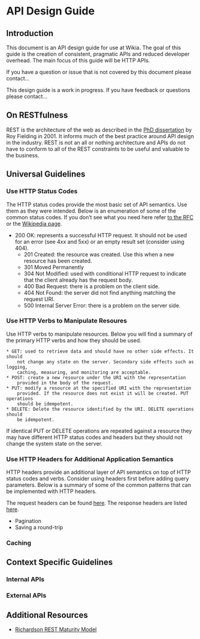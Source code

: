 # API Design Guide

## Introduction

This document is an API design guide for use at Wikia. The goal of this guide
is the creation of consistent, pragmatic APIs and reduced developer overhead.
The main focus of this guide will be HTTP APIs.

If you have a question or issue that is not covered by this document please
contact...

This design guide is a work in progress. If you have feedback or questions
please contact...

## On RESTfulness

REST is the architecture of the web as described in the [PhD
dissertation](http://www.ics.uci.edu/~fielding/pubs/dissertation/top.htm) by Roy
Fielding in 2001. It informs much of the best practice around API design in the
industry. REST is not an all or nothing architecture and APIs do not have to conform to
all of the REST constraints to be useful and valuable to the business.

## Universal Guidelines

### Use HTTP Status Codes

The HTTP status codes provide the most basic set of API semantics. Use them as
they were intended. Below is an enumeration of some of the common status codes.
If you don’t see what you need here refer [to the
RFC](http://www.w3.org/Protocols/rfc2616/rfc2616-sec10.html) or the [Wikipedia
page](http://en.wikipedia.org/wiki/List_of_HTTP_status_codes#2xx_Success).

  * 200 OK: represents a successful HTTP request. It should not be used for an
		error (see 4xx and 5xx) or an empty result set (consider using 404).
	* 201 Created: the resource was created. Use this when a new resource has been
		created.
	* 301 Moved Permanently
	* 304 Not Modified: used with conditional HTTP request to indicate that the
		client already has the request body.
	* 400 Bad Request: there is a problem on the client side.
	* 404 Not Found: the server did not find anything matching the request URI.
	* 500 Internal Server Error: there is a problem on the server side.

### Use HTTP Verbs to Manipulate Resoures

Use HTTP verbs to manipulate resources. Below you will find a summary of the
primary HTTP verbs and how they should be used.

	* GET: used to retrieve data and should have no other side effects. It should
		not change any state on the server. Secondary side effects such as logging,
		caching, measuring, and monitoring are acceptable.
	* POST: create a new resource under the URI with the representation
		provided in the body of the request.
	* PUT: modify a resource at the specified URI with the representation
		provided. If the resource does not exist it will be created. PUT operations
		should be idempotent.
	* DELETE: Delete the resource identified by the URI. DELETE operations should
		be idempotent.

If identical PUT or DELETE operations are repeated against a resource they may
have different HTTP status codes and headers but they should not change the
system state on the server.

### Use HTTP Headers for Additional Application Semantics

HTTP headers provide an additional layer of API semantics on top of HTTP status
codes and verbs. Consider using headers first before adding query parameters. Below is a
summary of some of the common patterns that can be implemented with HTTP
headers.

The request headers can be found
[here](http://www.w3.org/Protocols/rfc2616/rfc2616-sec5.html#sec5.3). The
response headers are listed
[here](http://www.w3.org/Protocols/rfc2616/rfc2616-sec6.html#sec6.2).

 * Pagination
 * Saving a round-trip

### Caching

## Context Specific Guidelines
### Internal APIs


### External APIs

## Additional Resources

  * [Richardson REST Maturity
		Model](http://martinfowler.com/articles/richardsonMaturityModel.html)
